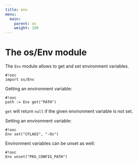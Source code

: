 ```yaml
---
title: env
menu:
  main:
    parent: os
    weight: 100
---
```



# The os/Env module

The `Env` module allows to get and set environment variables.

    #!ooc
    import os/Env

Getting an environment variable:

    #!ooc
    path := Env get("PATH")

`get` will return `null` if the given environment variable is not set.

Setting an environment variable:

    #!ooc
    Env set("CFLAGS", "-Os")

Environment variables can be unset as well:

    #!ooc
    Env unset("PKG_CONFIG_PATH")

